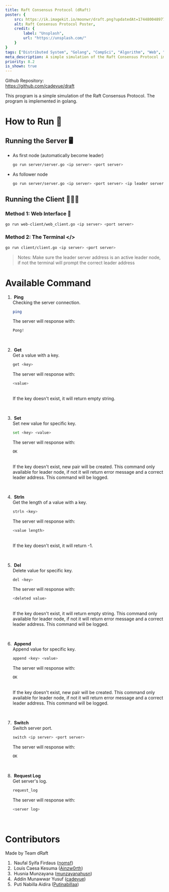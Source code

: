 ```yaml
---
title: Raft Consensus Protocol (dRaft)
poster: {
    src: https://ik.imagekit.io/moonwr/draft.png?updatedAt=1744800489770&,
    alt: Raft Consensus Protocol Poster,
    credit: {
        label: "Unsplash",
        url: "https://unsplash.com/"
    }
}
tags: ["Distributed System", "Golang", "CompSci", "Algorithm", "Web", "Vite", "Typescript"]
meta_description: A simple simulation of the Raft Consensus Protocol implemented in Golang. Addin Munawwar (Cadevue).
priority: 8.2
is_shown: true
---
```


Github Repository: <br>
https://github.com/cadevue/draft
<br>

This program is a simple simulation of the Raft Consensus Protocol. The program is implemented in golang.

# How to Run 🚀
## Running the Server 🖥️
- As first node (automatically become leader)
    ```bash
    go run server/server.go <ip server> <port server>
    ```
- As follower node

    ```bash 
    go run server/server.go <ip server> <port server> <ip leader server> <port leader server>
    ```

## Running the Client 👨🏻‍💼
### Method 1: Web Interface 🧩
```bash 
go run web-client/web_client.go <ip server> <port server>
```

### Method 2: The Terminal </>
```bash
go run client/client.go <ip server> <port server>
```

> Notes: Make sure the leader server address is an active leader node, if not the terminal will prompt the correct leader address

# Available Command
1. &nbsp;**Ping** <br>
Checking the server connection. <br>

    ```bash
    ping
    ```
    The server will response with:

    ```bash
    Pong!
    ```

<br>

2. &nbsp;**Get** <br>
Get a value with a key.

    ```bash
    get <key>
    ```
    The server will response with:

    ```bash
    <value>
    ```

    <br>If the key doesn't exist, it will return empty string.

<br>

3. &nbsp;**Set** <br>
Set new value for specific key.

    ```bash
    set <key> <value>
    ```
    The server will response with:
    ```bash
    OK
    ```
    <br>If the key doesn't exist, new pair will be created. This command only available for leader node, if not it will return error message and a correct leader address. This command will be logged.

<br>

4. &nbsp;**Strln** <br>
Get the length of a value with a key.

    ```bash
    strln <key>
    ```
    The server will response with:
    ```bash
    <value length>
    ```
    <br>If the key doesn't exist, it will return -1.

<br>

5. &nbsp;**Del** <br>
Delete value for specific key.

    ```bash
    del <key>
    ```
    The server will response with:
    ```bash
    <deleted value>
    ```
    <br>If the key doesn't exist, it will return empty string. This command only available for leader node, if not it will return error message and a correct leader address. This command will be logged.

<br>

6. &nbsp;**Append** <br>
Append value for specific key.

    ```bash
    append <key> <value>
    ```
    The server will response with:
    ```bash
    OK
    ```
    <br>If the key doesn't exist, new pair will be created. This command only available for leader node, if not it will return error message and a correct leader address. This command will be logged.

<br>

7. &nbsp;**Switch** <br>
Switch server port.

    ```bash
    switch <ip server> <port server>
    ```
    The server will response with:
    ```bash
    OK
    ```

<br>

8. &nbsp;**Request Log** <br>
Get server's log.

    ```bash
    request_log
    ```
    The server will response with:
    ```bash
    <server log>
    ```

<br>

# Contributors

Made by Team dRaft
1. &nbsp;Naufal Syifa Firdaus ([nomsf](https://github.com/nomsf))
2. &nbsp;Louis Caesa Kesuma ([Ainzw0rth](https://github.com/Ainzw0rth))
3. &nbsp;Husnia Munzayana ([munzayanahusn](https://github.com/munzayanahusn))
4. &nbsp;Addin Munawwar Yusuf ([cadevue](https://github.com/cadevue))
5. &nbsp;Puti Nabilla Aidira ([Putinabillaa](https://github.com/Putinabillaa))